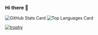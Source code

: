 ### Hi there 👋

![GitHub Stats Card](https://github-readme-stats.vercel.app/api?username=keisuke071411&show_icons=true&count_private=true&theme=dark)
![Top Languages Card](https://github-readme-stats.vercel.app/api/top-langs?username=keisuke071411&langs_count=3&theme=dark&hide=jupyter%20notebook,html)

[![trophy](https://github-profile-trophy.vercel.app/?username=keisuke071411&theme=onedark)](https://github.com/ryo-ma/github-profile-trophy)

<!--
**keisuke071411/keisuke071411** is a ✨ _special_ ✨ repository because its `README.md` (this file) appears on your GitHub profile.

Here are some ideas to get you started:

- 🔭 I’m currently working on ...
- 🌱 I’m currently learning ...
- 👯 I’m looking to collaborate on ...
- 🤔 I’m looking for help with ...
- 💬 Ask me about ...
- 📫 How to reach me: ...
- 😄 Pronouns: ...
- ⚡ Fun fact: ...
-->
